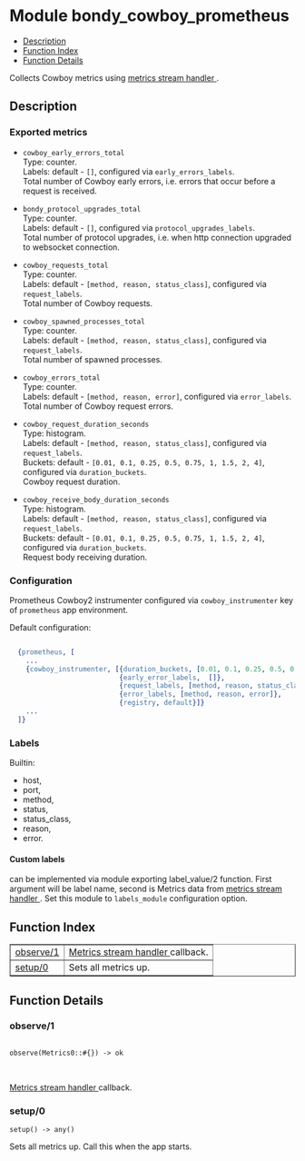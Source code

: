 

# Module bondy_cowboy_prometheus #
* [Description](#description)
* [Function Index](#index)
* [Function Details](#functions)

Collects Cowboy metrics using
[
metrics stream handler
](https://github.com/ninenines/cowboy/blob/master/src/cowboy_metrics_h.erl).

<a name="description"></a>

## Description ##


### <a name="Exported_metrics">Exported metrics</a> ###


* `cowboy_early_errors_total`<br />
Type: counter.<br />
Labels: default - `[]`, configured via `early_errors_labels`.<br />
Total number of Cowboy early errors, i.e. errors that occur before a request is received.

* `bondy_protocol_upgrades_total`<br />
Type: counter.<br />
Labels: default - `[]`, configured via `protocol_upgrades_labels`.<br />
Total number of protocol upgrades, i.e. when http connection upgraded to websocket connection.

* `cowboy_requests_total`<br />
Type: counter.<br />
Labels: default - `[method, reason, status_class]`, configured via `request_labels`.<br />
Total number of Cowboy requests.

* `cowboy_spawned_processes_total`<br />
Type: counter.<br />
Labels: default - `[method, reason, status_class]`, configured via `request_labels`.<br />
Total number of spawned processes.

* `cowboy_errors_total`<br />
Type: counter.<br />
Labels: default - `[method, reason, error]`, configured via `error_labels`.<br />
Total number of Cowboy request errors.

* `cowboy_request_duration_seconds`<br />
Type: histogram.<br />
Labels: default - `[method, reason, status_class]`, configured via `request_labels`.<br />
Buckets: default - `[0.01, 0.1, 0.25, 0.5, 0.75, 1, 1.5, 2, 4]`, configured via `duration_buckets`.<br />
Cowboy request duration.

* `cowboy_receive_body_duration_seconds`<br />
Type: histogram.<br />
Labels: default - `[method, reason, status_class]`, configured via `request_labels`.<br />
Buckets: default - `[0.01, 0.1, 0.25, 0.5, 0.75, 1, 1.5, 2, 4]`, configured via `duration_buckets`.<br />
Request body receiving duration.



### <a name="Configuration">Configuration</a> ###

Prometheus Cowboy2 instrumenter configured via `cowboy_instrumenter` key of `prometheus`
app environment.

Default configuration:

```erlang

  {prometheus, [
    ...
    {cowboy_instrumenter, [{duration_buckets, [0.01, 0.1, 0.25, 0.5, 0.75, 1, 1.5, 2, 4]},
                           {early_error_labels,  []},
                           {request_labels, [method, reason, status_class]},
                           {error_labels, [method, reason, error]},
                           {registry, default}]}
    ...
  ]}
```


### <a name="Labels">Labels</a> ###

Builtin:
- host,
- port,
- method,
- status,
- status_class,
- reason,
- error.


#### <a name="Custom_labels">Custom labels</a> ####

can be implemented via module exporting label_value/2 function.
First argument will be label name, second is Metrics data from
[
metrics stream handler
](https://github.com/ninenines/cowboy/blob/master/src/cowboy_metrics_h.erl).
Set this module to `labels_module` configuration option.
<a name="index"></a>

## Function Index ##


<table width="100%" border="1" cellspacing="0" cellpadding="2" summary="function index"><tr><td valign="top"><a href="#observe-1">observe/1</a></td><td>
<a href="https://github.com/ninenines/cowboy/blob/master/src/cowboy_metrics_h.erl">
Metrics stream handler
</a> callback.</td></tr><tr><td valign="top"><a href="#setup-0">setup/0</a></td><td>
Sets all metrics up.</td></tr></table>


<a name="functions"></a>

## Function Details ##

<a name="observe-1"></a>

### observe/1 ###

<pre><code>
observe(Metrics0::#{}) -&gt; ok
</code></pre>
<br />

[
Metrics stream handler
](https://github.com/ninenines/cowboy/blob/master/src/cowboy_metrics_h.erl) callback.

<a name="setup-0"></a>

### setup/0 ###

`setup() -> any()`

Sets all metrics up. Call this when the app starts.

